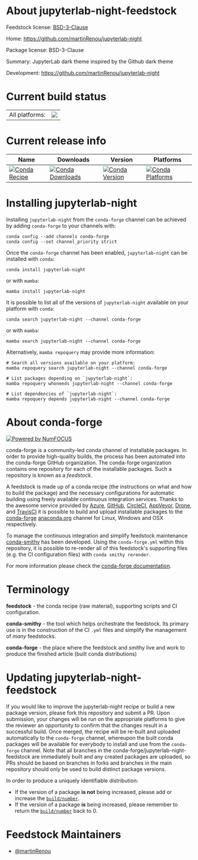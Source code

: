 About jupyterlab-night-feedstock
================================

Feedstock license: [BSD-3-Clause](https://github.com/conda-forge/jupyterlab-night-feedstock/blob/main/LICENSE.txt)

Home: https://github.com/martinRenou/jupyterlab-night

Package license: BSD-3-Clause

Summary: JupyterLab dark theme inspired by the Github dark theme

Development: https://github.com/martinRenou/jupyterlab-night

Current build status
====================


<table><tr><td>All platforms:</td>
    <td>
      <a href="https://dev.azure.com/conda-forge/feedstock-builds/_build/latest?definitionId=16472&branchName=main">
        <img src="https://dev.azure.com/conda-forge/feedstock-builds/_apis/build/status/jupyterlab-night-feedstock?branchName=main">
      </a>
    </td>
  </tr>
</table>

Current release info
====================

| Name | Downloads | Version | Platforms |
| --- | --- | --- | --- |
| [![Conda Recipe](https://img.shields.io/badge/recipe-jupyterlab--night-green.svg)](https://anaconda.org/conda-forge/jupyterlab-night) | [![Conda Downloads](https://img.shields.io/conda/dn/conda-forge/jupyterlab-night.svg)](https://anaconda.org/conda-forge/jupyterlab-night) | [![Conda Version](https://img.shields.io/conda/vn/conda-forge/jupyterlab-night.svg)](https://anaconda.org/conda-forge/jupyterlab-night) | [![Conda Platforms](https://img.shields.io/conda/pn/conda-forge/jupyterlab-night.svg)](https://anaconda.org/conda-forge/jupyterlab-night) |

Installing jupyterlab-night
===========================

Installing `jupyterlab-night` from the `conda-forge` channel can be achieved by adding `conda-forge` to your channels with:

```
conda config --add channels conda-forge
conda config --set channel_priority strict
```

Once the `conda-forge` channel has been enabled, `jupyterlab-night` can be installed with `conda`:

```
conda install jupyterlab-night
```

or with `mamba`:

```
mamba install jupyterlab-night
```

It is possible to list all of the versions of `jupyterlab-night` available on your platform with `conda`:

```
conda search jupyterlab-night --channel conda-forge
```

or with `mamba`:

```
mamba search jupyterlab-night --channel conda-forge
```

Alternatively, `mamba repoquery` may provide more information:

```
# Search all versions available on your platform:
mamba repoquery search jupyterlab-night --channel conda-forge

# List packages depending on `jupyterlab-night`:
mamba repoquery whoneeds jupyterlab-night --channel conda-forge

# List dependencies of `jupyterlab-night`:
mamba repoquery depends jupyterlab-night --channel conda-forge
```


About conda-forge
=================

[![Powered by
NumFOCUS](https://img.shields.io/badge/powered%20by-NumFOCUS-orange.svg?style=flat&colorA=E1523D&colorB=007D8A)](https://numfocus.org)

conda-forge is a community-led conda channel of installable packages.
In order to provide high-quality builds, the process has been automated into the
conda-forge GitHub organization. The conda-forge organization contains one repository
for each of the installable packages. Such a repository is known as a *feedstock*.

A feedstock is made up of a conda recipe (the instructions on what and how to build
the package) and the necessary configurations for automatic building using freely
available continuous integration services. Thanks to the awesome service provided by
[Azure](https://azure.microsoft.com/en-us/services/devops/), [GitHub](https://github.com/),
[CircleCI](https://circleci.com/), [AppVeyor](https://www.appveyor.com/),
[Drone](https://cloud.drone.io/welcome), and [TravisCI](https://travis-ci.com/)
it is possible to build and upload installable packages to the
[conda-forge](https://anaconda.org/conda-forge) [anaconda.org](https://anaconda.org/)
channel for Linux, Windows and OSX respectively.

To manage the continuous integration and simplify feedstock maintenance
[conda-smithy](https://github.com/conda-forge/conda-smithy) has been developed.
Using the ``conda-forge.yml`` within this repository, it is possible to re-render all of
this feedstock's supporting files (e.g. the CI configuration files) with ``conda smithy rerender``.

For more information please check the [conda-forge documentation](https://conda-forge.org/docs/).

Terminology
===========

**feedstock** - the conda recipe (raw material), supporting scripts and CI configuration.

**conda-smithy** - the tool which helps orchestrate the feedstock.
                   Its primary use is in the construction of the CI ``.yml`` files
                   and simplify the management of *many* feedstocks.

**conda-forge** - the place where the feedstock and smithy live and work to
                  produce the finished article (built conda distributions)


Updating jupyterlab-night-feedstock
===================================

If you would like to improve the jupyterlab-night recipe or build a new
package version, please fork this repository and submit a PR. Upon submission,
your changes will be run on the appropriate platforms to give the reviewer an
opportunity to confirm that the changes result in a successful build. Once
merged, the recipe will be re-built and uploaded automatically to the
`conda-forge` channel, whereupon the built conda packages will be available for
everybody to install and use from the `conda-forge` channel.
Note that all branches in the conda-forge/jupyterlab-night-feedstock are
immediately built and any created packages are uploaded, so PRs should be based
on branches in forks and branches in the main repository should only be used to
build distinct package versions.

In order to produce a uniquely identifiable distribution:
 * If the version of a package **is not** being increased, please add or increase
   the [``build/number``](https://docs.conda.io/projects/conda-build/en/latest/resources/define-metadata.html#build-number-and-string).
 * If the version of a package **is** being increased, please remember to return
   the [``build/number``](https://docs.conda.io/projects/conda-build/en/latest/resources/define-metadata.html#build-number-and-string)
   back to 0.

Feedstock Maintainers
=====================

* [@martinRenou](https://github.com/martinRenou/)

